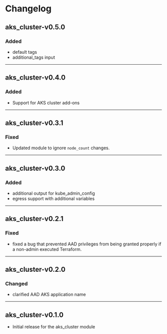 # Changelog

## aks_cluster-v0.5.0

### Added

- default tags
- additional_tags input

___

## aks_cluster-v0.4.0

### Added

- Support for AKS cluster add-ons

___

## aks_cluster-v0.3.1

### Fixed

- Updated module to ignore `node_count` changes.

___

## aks_cluster-v0.3.0

### Added

- additional output for kube_admin_config
- egress support with additional variables


___

## aks_cluster-v0.2.1

### Fixed

- fixed a bug that prevented AAD privileges from being granted properly if a non-admin executed Terraform.

___

## aks_cluster-v0.2.0

### Changed

- clarified AAD AKS application name

___

## aks_cluster-v0.1.0

- Initial release for the aks_cluster module
